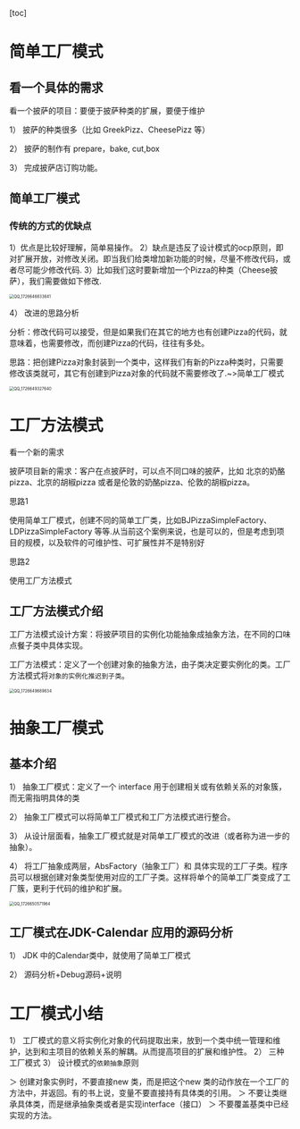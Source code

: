 [toc]

# 简单工厂模式

## 看一个具体的需求

看一个披萨的项目：要便于披萨种类的扩展，要便于维护

1） 披萨的种类很多（比如 GreekPizz、CheesePizz 等）

2） 披萨的制作有 prepare，bake, cut,box

3） 完成披萨店订购功能。

## 简单工厂模式
### 传统的方式的优缺点

1）优点是比较好理解，简单易操作。
2）缺点是违反了设计模式的ocp原则，即对扩展开放，对修改关闭。即当我们给类增加新功能的时候，尽量不修改代码，或者尽可能少修改代码.
3）比如我们这时要新增加一个Pizza的种类（Cheese披萨），我们需要做如下修改.

<img src="/Users/yannlau/Documents/JavaSet/Java韩顺平/高阶专题/设计模式专题/尚硅谷Java设计模式（图解+框架源码剖析）-HSP/assets/QQ_1726646833841.png" alt="QQ_1726646833841" style="zoom: 50%;" />

4） 改进的思路分析

分析：修改代码可以接受，但是如果我们在其它的地方也有创建Pizza的代码，就意味着，也需要修改，而创建Pizza的代码，往往有多处。

思路：把创建Pizza对象封装到一个类中，这样我们有新的Pizza种类时，只需要修改该类就可，其它有创建到Pizza对象的代码就不需要修改了.~>简单工厂模式

<img src="/Users/yannlau/Documents/JavaSet/Java韩顺平/高阶专题/设计模式专题/尚硅谷Java设计模式（图解+框架源码剖析）-HSP/assets/QQ_1726649327640.png" alt="QQ_1726649327640" style="zoom:50%;" />

# 工厂方法模式

看一个新的需求

披萨项目新的需求：客户在点披萨时，可以点不同口味的披萨，比如 北京的奶酪pizza、北京的胡椒pizza 或者是伦敦的奶酪pizza、伦敦的胡椒pizza。

思路1

使用简单工厂模式，创建不同的简单工厂类，比如BJPizzaSimpleFactory、LDPizzaSimpleFactory 等等.从当前这个案例来说，也是可以的，但是考虑到项目的规模，以及软件的可维护性、可扩展性并不是特别好

思路2

使用工厂方法模式

## 工厂方法模式介绍

工厂方法模式设计方案：将披萨项目的实例化功能抽象成抽象方法，在不同的口味点餐子类中具体实现。

工厂方法模式：定义了一个创建对象的抽象方法，由子类决定要实例化的类。工厂方法模式将`对象的实例化推迟到子类`。

<img src="/Users/yannlau/Documents/JavaSet/Java韩顺平/高阶专题/设计模式专题/尚硅谷Java设计模式（图解+框架源码剖析）-HSP/assets/QQ_1726649689834.png" alt="QQ_1726649689834" style="zoom:50%;" />

# 抽象工厂模式
## 基本介绍

1） 抽象工厂模式：定义了一个 interface 用于创建相关或有依赖关系的对象簇，而无需指明具体的类

2） 抽象工厂模式可以将简单工厂模式和工厂方法模式进行整合。

3） 从设计层面看，抽象工厂模式就是对简单工厂模式的改进（或者称为进一步的抽象）。

4） 将工厂抽象成两层，AbsFactory（抽象工厂）和 具体实现的工厂子类。程序员可以根据创建对象类型使用对应的工厂子类。这样将单个的简单工厂类变成了工厂簇，更利于代码的维护和扩展。

<img src="/Users/yannlau/Documents/JavaSet/Java韩顺平/高阶专题/设计模式专题/尚硅谷Java设计模式（图解+框架源码剖析）-HSP/assets/QQ_1726650571964.png" alt="QQ_1726650571964" style="zoom: 50%;" />

## 工厂模式在JDK-Calendar 应用的源码分析

1） JDK 中的Calendar类中，就使用了简单工厂模式

2） 源码分析+Debug源码+说明

# 工厂模式小结

1） 工厂模式的意义将实例化对象的代码提取出来，放到一个类中统一管理和维护，达到和主项目的依赖关系的解耦。从而提高项目的扩展和维护性。
2） 三种工厂模式
3） 设计模式的`依赖抽象`原则

＞ 创建对象实例时，不要直接new 类，而是把这个new 类的动作放在一个工厂的方法中，并返回。有的书上说，变量不要直接持有具体类的引用。
＞ 不要让类继承具体类，而是继承抽象类或者是实现interface（接口）
＞ 不要覆盖基类中已经实现的方法。